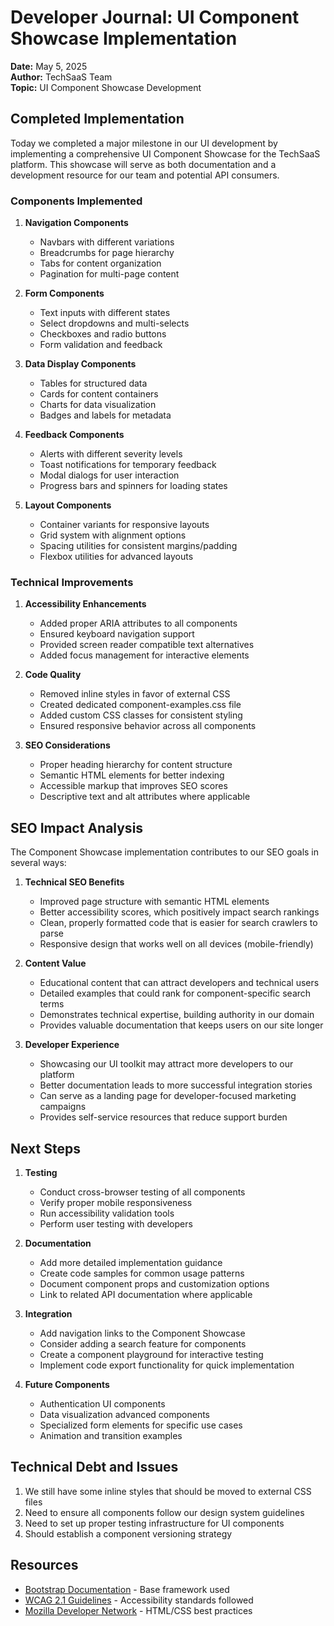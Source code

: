 # Developer Journal: UI Component Showcase Implementation

**Date:** May 5, 2025  
**Author:** TechSaaS Team  
**Topic:** UI Component Showcase Development

## Completed Implementation

Today we completed a major milestone in our UI development by implementing a comprehensive UI Component Showcase for the TechSaaS platform. This showcase will serve as both documentation and a development resource for our team and potential API consumers.

### Components Implemented

1. **Navigation Components**
   - Navbars with different variations
   - Breadcrumbs for page hierarchy
   - Tabs for content organization
   - Pagination for multi-page content

2. **Form Components**
   - Text inputs with different states
   - Select dropdowns and multi-selects
   - Checkboxes and radio buttons
   - Form validation and feedback

3. **Data Display Components**
   - Tables for structured data
   - Cards for content containers
   - Charts for data visualization
   - Badges and labels for metadata

4. **Feedback Components**
   - Alerts with different severity levels
   - Toast notifications for temporary feedback
   - Modal dialogs for user interaction
   - Progress bars and spinners for loading states

5. **Layout Components**
   - Container variants for responsive layouts
   - Grid system with alignment options
   - Spacing utilities for consistent margins/padding
   - Flexbox utilities for advanced layouts

### Technical Improvements

1. **Accessibility Enhancements**
   - Added proper ARIA attributes to all components
   - Ensured keyboard navigation support
   - Provided screen reader compatible text alternatives
   - Added focus management for interactive elements

2. **Code Quality**
   - Removed inline styles in favor of external CSS
   - Created dedicated component-examples.css file
   - Added custom CSS classes for consistent styling
   - Ensured responsive behavior across all components

3. **SEO Considerations**
   - Proper heading hierarchy for content structure
   - Semantic HTML elements for better indexing
   - Accessible markup that improves SEO scores
   - Descriptive text and alt attributes where applicable

## SEO Impact Analysis

The Component Showcase implementation contributes to our SEO goals in several ways:

1. **Technical SEO Benefits**
   - Improved page structure with semantic HTML elements
   - Better accessibility scores, which positively impact search rankings
   - Clean, properly formatted code that is easier for search crawlers to parse
   - Responsive design that works well on all devices (mobile-friendly)

2. **Content Value**
   - Educational content that can attract developers and technical users
   - Detailed examples that could rank for component-specific search terms
   - Demonstrates technical expertise, building authority in our domain
   - Provides valuable documentation that keeps users on our site longer

3. **Developer Experience**
   - Showcasing our UI toolkit may attract more developers to our platform
   - Better documentation leads to more successful integration stories
   - Can serve as a landing page for developer-focused marketing campaigns
   - Provides self-service resources that reduce support burden

## Next Steps

1. **Testing**
   - Conduct cross-browser testing of all components
   - Verify proper mobile responsiveness
   - Run accessibility validation tools
   - Perform user testing with developers

2. **Documentation**
   - Add more detailed implementation guidance
   - Create code samples for common usage patterns
   - Document component props and customization options
   - Link to related API documentation where applicable

3. **Integration**
   - Add navigation links to the Component Showcase
   - Consider adding a search feature for components
   - Create a component playground for interactive testing
   - Implement code export functionality for quick implementation

4. **Future Components**
   - Authentication UI components
   - Data visualization advanced components
   - Specialized form elements for specific use cases
   - Animation and transition examples

## Technical Debt and Issues

1. We still have some inline styles that should be moved to external CSS files
2. Need to ensure all components follow our design system guidelines
3. Need to set up proper testing infrastructure for UI components
4. Should establish a component versioning strategy

## Resources

- [Bootstrap Documentation](https://getbootstrap.com/docs/5.3/getting-started/introduction/) - Base framework used
- [WCAG 2.1 Guidelines](https://www.w3.org/WAI/WCAG21/quickref/) - Accessibility standards followed
- [Mozilla Developer Network](https://developer.mozilla.org/en-US/docs/Web) - HTML/CSS best practices
